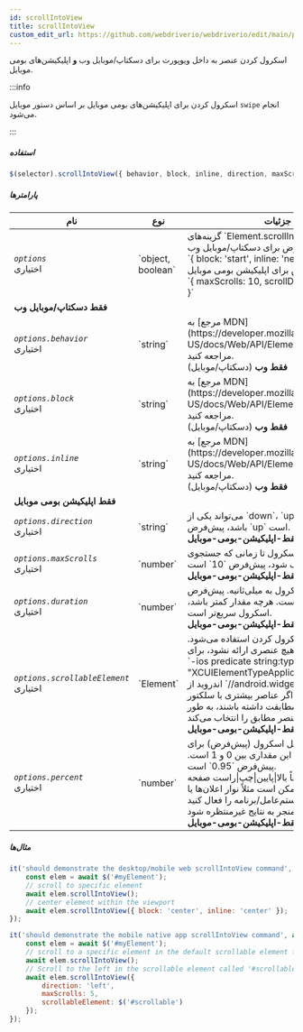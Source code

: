 ```yaml
---
id: scrollIntoView
title: scrollIntoView
custom_edit_url: https://github.com/webdriverio/webdriverio/edit/main/packages/webdriverio/src/commands/element/scrollIntoView.ts
---
```


اسکرول کردن عنصر به داخل ویوپورت برای دسکتاپ/موبایل وب <strong>و</strong> اپلیکیشن‌های بومی موبایل.

:::info

اسکرول کردن برای اپلیکیشن‌های بومی موبایل بر اساس دستور موبایل `swipe` انجام می‌شود.

:::

##### استفاده

```js
$(selector).scrollIntoView({ behavior, block, inline, direction, maxScrolls, duration, scrollableElement, percent })
```

##### پارامترها

<table>
  <thead>
    <tr>
      <th>نام</th><th>نوع</th><th>جزئیات</th>
    </tr>
  </thead>
  <tbody>
    <tr>
      <td><code><var>options</var></code><br /><span className="label labelWarning">اختیاری</span></td>
      <td>`object, boolean`</td>
      <td>گزینه‌های `Element.scrollIntoView()`. پیش‌فرض برای دسکتاپ/موبایل وب: <br/> `{ block: 'start', inline: 'nearest' }` <br /> پیش‌فرض برای اپلیکیشن بومی موبایل <br /> `{ maxScrolls: 10, scrollDirection: 'down' }`</td>
    </tr>
    <tr>
              <td colspan="3"><strong>فقط دسکتاپ/موبایل وب</strong></td>
            </tr>
    <tr>
      <td><code><var>options.behavior</var></code><br /><span className="label labelWarning">اختیاری</span></td>
      <td>`string`</td>
      <td>به [مرجع MDN](https://developer.mozilla.org/en-US/docs/Web/API/Element/scrollIntoView) مراجعه کنید. <br /><strong>فقط وب</strong> (دسکتاپ/موبایل)</td>
    </tr>
    <tr>
      <td><code><var>options.block</var></code><br /><span className="label labelWarning">اختیاری</span></td>
      <td>`string`</td>
      <td>به [مرجع MDN](https://developer.mozilla.org/en-US/docs/Web/API/Element/scrollIntoView) مراجعه کنید. <br /><strong>فقط وب</strong> (دسکتاپ/موبایل)</td>
    </tr>
    <tr>
      <td><code><var>options.inline</var></code><br /><span className="label labelWarning">اختیاری</span></td>
      <td>`string`</td>
      <td>به [مرجع MDN](https://developer.mozilla.org/en-US/docs/Web/API/Element/scrollIntoView) مراجعه کنید. <br /><strong>فقط وب</strong> (دسکتاپ/موبایل)</td>
    </tr>
    <tr>
              <td colspan="3"><strong>فقط اپلیکیشن بومی موبایل</strong></td>
            </tr>
    <tr>
      <td><code><var>options.direction</var></code><br /><span className="label labelWarning">اختیاری</span></td>
      <td>`string`</td>
      <td>می‌تواند یکی از `down`، `up`، `left` یا `right` باشد، پیش‌فرض `up` است. <br /><strong>فقط-اپلیکیشن-بومی-موبایل</strong></td>
    </tr>
    <tr>
      <td><code><var>options.maxScrolls</var></code><br /><span className="label labelWarning">اختیاری</span></td>
      <td>`number`</td>
      <td>حداکثر تعداد اسکرول تا زمانی که جستجوی عنصر متوقف شود، پیش‌فرض `10` است. <br /><strong>فقط-اپلیکیشن-بومی-موبایل</strong></td>
    </tr>
    <tr>
      <td><code><var>options.duration</var></code><br /><span className="label labelWarning">اختیاری</span></td>
      <td>`number`</td>
      <td>مدت زمان اسکرول به میلی‌ثانیه. پیش‌فرض `1500` میلی‌ثانیه است. هرچه مقدار کمتر باشد، اسکرول سریع‌تر است.<br /><strong>فقط-اپلیکیشن-بومی-موبایل</strong></td>
    </tr>
    <tr>
      <td><code><var>options.scrollableElement</var></code><br /><span className="label labelWarning">اختیاری</span></td>
      <td>`Element`</td>
      <td>عنصری که برای اسکرول کردن استفاده می‌شود. اگر هیچ عنصری ارائه نشود، برای iOS از سلکتور `-ios predicate string:type == "XCUIElementTypeApplication"` و برای اندروید از `//android.widget.ScrollView'` استفاده می‌کند. اگر عناصر بیشتری با سلکتور پیش‌فرض مطابقت داشته باشند، به طور پیش‌فرض اولین عنصر مطابق را انتخاب می‌کند. <br /> <strong>فقط-اپلیکیشن-بومی-موبایل</strong></td>
    </tr>
    <tr>
      <td><code><var>options.percent</var></code><br /><span className="label labelWarning">اختیاری</span></td>
      <td>`number`</td>
      <td>درصدی از عنصر قابل اسکرول (پیش‌فرض) برای اسکرول کردن. این مقداری بین 0 و 1 است. پیش‌فرض `0.95` است.<br /><strong>هرگز</strong> از دقیقاً بالا|پایین|چپ|راست صفحه اسکرول نکنید، ممکن است مثلاً نوار اعلان‌ها یا سایر ویژگی‌های سیستم‌عامل/برنامه را فعال کنید که می‌تواند منجر به نتایج غیرمنتظره شود.<br /> <strong>فقط-اپلیکیشن-بومی-موبایل</strong></td>
    </tr>
  </tbody>
</table>

##### مثال‌ها

```js title="desktop.mobile.web.scrollIntoView.js"
it('should demonstrate the desktop/mobile web scrollIntoView command', async () => {
    const elem = await $('#myElement');
    // scroll to specific element
    await elem.scrollIntoView();
    // center element within the viewport
    await elem.scrollIntoView({ block: 'center', inline: 'center' });
});

```

```js title="mobile.native.app.scrollIntoView.js"
it('should demonstrate the mobile native app scrollIntoView command', async () => {
    const elem = await $('#myElement');
    // scroll to a specific element in the default scrollable element for Android or iOS for a maximum of 10 scrolls
    await elem.scrollIntoView();
    // Scroll to the left in the scrollable element called '#scrollable' for a maximum of 5 scrolls
    await elem.scrollIntoView({
        direction: 'left',
        maxScrolls: 5,
        scrollableElement: $('#scrollable')
    });
});
```